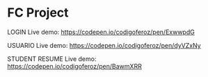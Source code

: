 # FC Project 

LOGIN Live demo: https://codepen.io/codigoferoz/pen/ExwwpdG 

USUARIO Live demo: https://codepen.io/codigoferoz/pen/dyVZxNy

STUDENT RESUME Live demo: https://codepen.io/codigoferoz/pen/BawmXRR

